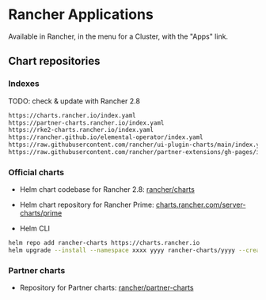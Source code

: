 # Rancher Applications

Available in Rancher, in the menu for a Cluster, with the "Apps" link.

## Chart repositories

### Indexes

TODO: check & update with Rancher 2.8

```txt
https://charts.rancher.io/index.yaml
https://partner-charts.rancher.io/index.yaml
https://rke2-charts.rancher.io/index.yaml
https://rancher.github.io/elemental-operator/index.yaml
https://raw.githubusercontent.com/rancher/ui-plugin-charts/main/index.yaml
https://raw.githubusercontent.com/rancher/partner-extensions/gh-pages/index.yaml
```

### Official charts

* Helm chart codebase for Rancher 2.8: [rancher/charts](https://github.com/rancher/charts/tree/release-v2.8/charts)

* Helm chart repository for Rancher Prime: [charts.rancher.com/server-charts/prime](https://charts.rancher.com/server-charts/prime)

* Helm CLI

```bash
helm repo add rancher-charts https://charts.rancher.io
helm upgrade --install --namespace xxxx yyyy rancher-charts/yyyy --create-namespace
```

### Partner charts

* Repository for Partner charts: [rancher/partner-charts](https://github.com/rancher/partner-charts/tree/main-source/charts)

